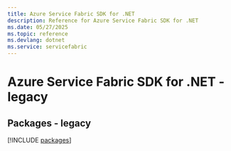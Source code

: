 ```yaml
---
title: Azure Service Fabric SDK for .NET
description: Reference for Azure Service Fabric SDK for .NET
ms.date: 05/27/2025
ms.topic: reference
ms.devlang: dotnet
ms.service: servicefabric
---
```

# Azure Service Fabric SDK for .NET - legacy
## Packages - legacy
[!INCLUDE [packages](service-fabric-index.md)]